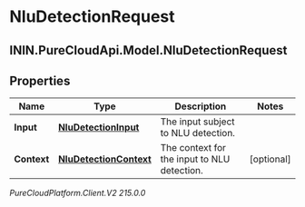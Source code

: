 # NluDetectionRequest

## ININ.PureCloudApi.Model.NluDetectionRequest

## Properties

|Name | Type | Description | Notes|
|------------ | ------------- | ------------- | -------------|
| **Input** | [**NluDetectionInput**](NluDetectionInput) | The input subject to NLU detection. | |
| **Context** | [**NluDetectionContext**](NluDetectionContext) | The context for the input to NLU detection. | [optional] |



_PureCloudPlatform.Client.V2 215.0.0_
